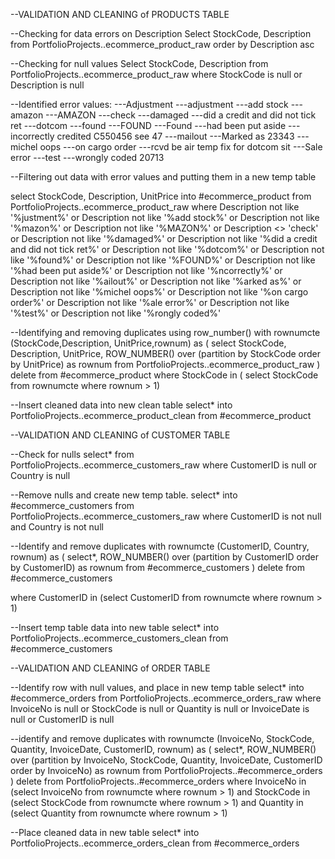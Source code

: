 --VALIDATION AND CLEANING of PRODUCTS TABLE

--Checking for data errors on Description
Select StockCode, Description
from PortfolioProjects..ecommerce_product_raw 
order by Description asc

--Checking for null values
Select StockCode, Description
from PortfolioProjects..ecommerce_product_raw 
where StockCode is null
or Description is null

--Identified error values:
---Adjustment
---adjustment
---add stock
---amazon
---AMAZON
---check
---damaged
---did  a credit  and did not tick ret
---dotcom
---found 
---FOUND
---Found
---had been put aside
---incorrectly credited C550456 see 47
---mailout
---Marked as 23343
---michel oops
---on cargo order
---rcvd be air temp fix for dotcom sit
---Sale error
---test
---wrongly coded 20713

--Filtering out data with error values and putting them in a new temp table

select StockCode, Description, UnitPrice
into #ecommerce_product
from PortfolioProjects..ecommerce_product_raw 
where Description not like '%justment%'
   or Description not like '%add stock%'
   or Description not like '%mazon%'
   or Description not like '%MAZON%'
   or Description <> 'check'
   or Description not like '%damaged%'
   or Description not like '%did  a credit  and did not tick ret%'
   or Description not like '%dotcom%'
   or Description not like '%found%'
   or Description not like '%FOUND%'
   or Description not like '%had been put aside%'
   or Description not like '%ncorrectly%'
   or Description not like '%ailout%'
   or Description not like '%arked as%'
   or Description not like '%michel oops%'
   or Description not like '%on cargo order%'
   or Description not like '%ale error%'
   or Description not like '%test%'
   or Description not like '%rongly coded%'


--Identifying and removing duplicates using row_number()
with rownumcte (StockCode,Description, UnitPrice,rownum) as (
select StockCode, Description, UnitPrice, ROW_NUMBER() over (partition by StockCode order by UnitPrice) as rownum
from PortfolioProjects..ecommerce_product_raw
)
delete from #ecommerce_product
where StockCode in (
					select StockCode
					from rownumcte
					where rownum > 1)

--Insert cleaned data into new clean table
select*
into PortfolioProjects..ecommerce_product_clean
from #ecommerce_product


--VALIDATION AND CLEANING of CUSTOMER TABLE

--Check for nulls
select*
from PortfolioProjects..ecommerce_customers_raw
where CustomerID is null
or Country is null

--Remove nulls and create new temp table.
select*
into #ecommerce_customers
from PortfolioProjects..ecommerce_customers_raw
where CustomerID is not null
and Country is not null

--Identify and remove duplicates
with rownumcte (CustomerID, Country, rownum) as (
select*, ROW_NUMBER() over (partition by CustomerID order by CustomerID) as rownum
from #ecommerce_customers
)
delete from #ecommerce_customers

where CustomerID in (select CustomerID
					 from rownumcte
					 where rownum > 1)

--Insert temp table data into new table
select*
into PortfolioProjects..ecommerce_customers_clean
from #ecommerce_customers
 

--VALIDATION AND CLEANING of ORDER TABLE

--Identify row with null values, and place in new temp table
select*
into #ecommerce_orders
from PortfolioProjects..ecommerce_orders_raw
where InvoiceNo is null
   or StockCode is null
   or Quantity is null
   or InvoiceDate is null
   or CustomerID is null


--identify and remove duplicates
with rownumcte (InvoiceNo, StockCode, Quantity, InvoiceDate, CustomerID, rownum) as (
select*, ROW_NUMBER() over (partition by InvoiceNo, StockCode, Quantity, InvoiceDate, CustomerID order by InvoiceNo) as rownum
from PortfolioProjects..#ecommerce_orders
)
delete from PortfolioProjects..#ecommerce_orders
where InvoiceNo in (select InvoiceNo from rownumcte where rownum > 1)
and   StockCode in (select StockCode from rownumcte where rownum > 1)
and	  Quantity in (select Quantity from rownumcte where rownum > 1)

--Place cleaned data in new table
select*
into PortfolioProjects..ecommerce_orders_clean
from #ecommerce_orders

